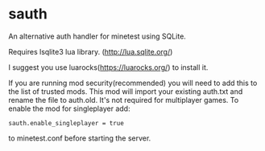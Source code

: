 # sauth

An alternative auth handler for minetest using SQLite.

Requires lsqlite3 lua library. (http://lua.sqlite.org/)

I suggest you use luarocks(https://luarocks.org/) to install it.

If you are running mod security(recommended) you will need to add this to the list of trusted mods.
This mod will import your existing auth.txt and rename the file to auth.old. It's not required for multiplayer games.
To enable the mod for singleplayer add:

```sauth.enable_singleplayer = true```

to minetest.conf before starting the server.
